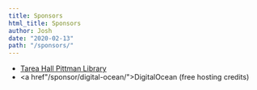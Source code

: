 ```yaml
---
title: Sponsors
html_title: Sponsors
author: Josh
date: "2020-02-13"
path: "/sponsors/"
---
```


- <a href="/sponsor/thp-library/">Tarea Hall Pittman Library</a>
- <a href"/sponsor/digital-ocean/">DigitalOcean</a> (free hosting credits)
